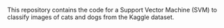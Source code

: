 













This repository contains the code for a Support Vector Machine (SVM) to classify images of cats and dogs from the Kaggle dataset.

